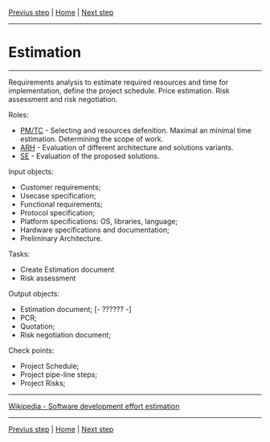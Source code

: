 [Previus step](Requirements-analysis.md) | [Home](Overview.md) | [Next step](Project-infrastructure.md)

---
# Estimation
---

Requirements analysis to estimate required resources and time for implementation, define the project schedule.
Price estimation. Risk assessment and risk negotiation.


Roles:
* [PM/TC](Roles.md#project-manager-pm) - Selecting and resources defenition. Maximal an minimal time estimation. Determining the scope of work.
* [ARH](#Roles.md#software-architector-arh) - Evaluation of different architecture and solutions variants.
* [SE](Roles.md#software-engineer-se) - Evaluation of the proposed solutions.
 

Input objects: 
* Customer requirements;
* Usecase specification;
* Functional requirements;
* Protocol specification;
* Platform specifications: OS, libraries, language;
* Hardware specifications and documentation;
* Preliminary Architecture.

Tasks:
* Create Estimation document
* Risk assessment

Output objects:
* Estimation document;   [- ?????? -]
* PCR;
* Quotation;
* Risk negotiation document;

Check points:
* Project Schedule;
* Project pipe-line steps;
* Project Risks;

---

[Wikipedia - Software development effort estimation](https://en.wikipedia.org/wiki/Software_development_effort_estimation)

--- 
[Previus step](Requirements-analysis.md) | [Home](Overview.md) | [Next step](Project-infrastructure.md)

